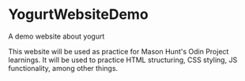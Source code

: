 # YogurtWebsiteDemo
A demo website about yogurt

This website will be used as practice for Mason Hunt's Odin Project learnings.
It will be used to practice HTML structuring, CSS styling, JS functionality, among other things.